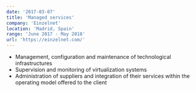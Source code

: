 ```yaml
---
date: '2017-03-07'
title: 'Managed services'
company: 'Einzelnet'
location: 'Madrid, Spain'
range: 'June 2017 - May 2018'
url: 'https://einzelnet.com/'
---
```


- Management, configuration and maintenance of technological infrastructures
- Supervision and monitoring of virtualization systems
- Administration of suppliers and integration of their services within the operating model offered to the client
